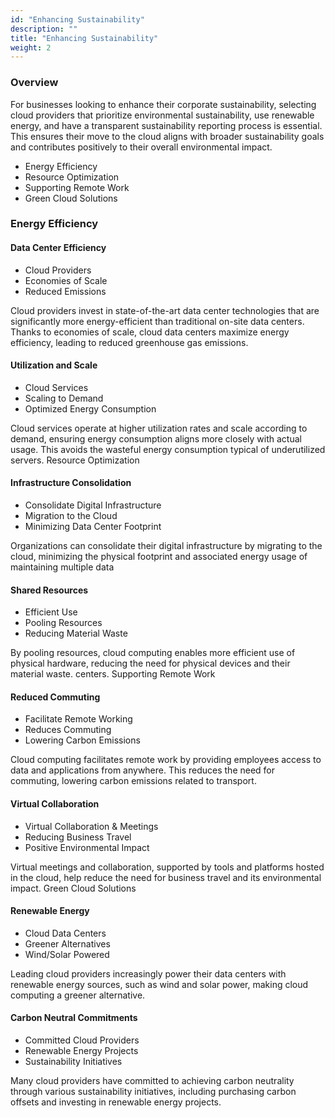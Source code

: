 ```yaml
---
id: "Enhancing Sustainability"
description: ""
title: "Enhancing Sustainability"
weight: 2
---
```


### Overview

For businesses looking to enhance their corporate sustainability, selecting cloud providers that prioritize environmental sustainability, use renewable energy, and have a transparent sustainability reporting process is essential. This ensures their move to the cloud aligns with broader sustainability goals and contributes positively to their overall environmental impact.

- Energy Efficiency
- Resource Optimization
- Supporting Remote Work
- Green Cloud Solutions

### Energy Efficiency
#### Data Center Efficiency

- Cloud Providers
- Economies of Scale
- Reduced Emissions

Cloud providers invest in state-of-the-art data center technologies that are significantly more energy-efficient than traditional on-site data centers. Thanks to economies of scale, cloud data centers maximize energy efficiency, leading to reduced greenhouse gas emissions.

#### Utilization and Scale

- Cloud Services
- Scaling to Demand
- Optimized Energy Consumption

Cloud services operate at higher utilization rates and scale according to demand, ensuring energy consumption aligns more closely with actual usage. This avoids the wasteful energy consumption typical of underutilized servers.
Resource Optimization
#### Infrastructure Consolidation

- Consolidate Digital Infrastructure
- Migration to the Cloud
- Minimizing Data Center Footprint

Organizations can consolidate their digital infrastructure by migrating to the cloud, minimizing the physical footprint and associated energy usage of maintaining multiple data

#### Shared Resources

- Efficient Use
- Pooling Resources
- Reducing Material Waste

By pooling resources, cloud computing enables more efficient use of physical hardware, reducing the need for physical devices and their material waste. centers.
Supporting Remote Work
#### Reduced Commuting

- Facilitate Remote Working
- Reduces Commuting
- Lowering Carbon Emissions

Cloud computing facilitates remote work by providing employees access to data and applications from anywhere. This reduces the need for commuting, lowering carbon emissions related to transport.

#### Virtual Collaboration

- Virtual Collaboration & Meetings
- Reducing Business Travel
- Positive Environmental Impact

Virtual meetings and collaboration, supported by tools and platforms hosted in the cloud, help reduce the need for business travel and its environmental impact.
Green Cloud Solutions

#### Renewable Energy

- Cloud Data Centers
- Greener Alternatives
- Wind/Solar Powered

Leading cloud providers increasingly power their data centers with renewable energy sources, such as wind and solar power, making cloud computing a greener alternative.

#### Carbon Neutral Commitments

- Committed Cloud Providers
- Renewable Energy Projects
- Sustainability Initiatives

Many cloud providers have committed to achieving carbon neutrality through various sustainability initiatives, including purchasing carbon offsets and investing in renewable energy projects.
